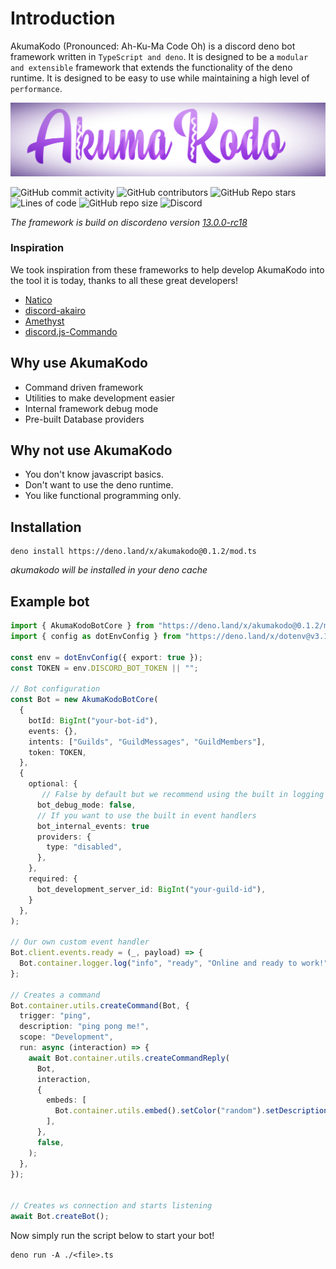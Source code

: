 # Introduction

AkumaKodo (Pronounced: Ah-Ku-Ma Code Oh) is a discord deno bot framework written
in `TypeScript and deno`. It is designed to be a `modular and extensible` framework that
extends the functionality of the deno runtime. It is designed to be easy to use while
maintaining a high level of `performance`.

![AkumaKodo logo](images/misc/AkumaKodoLogo.png)

![GitHub commit activity](https://img.shields.io/github/commit-activity/y/AkumaKodo/AkumaKodo?style=for-the-badge)
![GitHub contributors](https://img.shields.io/github/contributors/AkumaKodo/AkumaKodo?style=for-the-badge)
![GitHub Repo stars](https://img.shields.io/github/stars/AkumaKodo/AkumaKodo?style=for-the-badge)
![Lines of code](https://img.shields.io/tokei/lines/github/AkumaKodo/AkumaKodo?style=for-the-badge)
![GitHub repo size](https://img.shields.io/github/repo-size/AkumaKodo/AkumaKodo?style=for-the-badge)
![Discord](https://img.shields.io/discord/837830514130812970?style=for-the-badge)

_The framework is build on discordeno version [13.0.0-rc18](https://deno.land/x/discordeno@13.0.0-rc18)_

### Inspiration

We took inspiration from these frameworks to help develop AkumaKodo into the tool it is today, thanks to all these great developers!

- [Natico](https://github.com/naticoo)
- [discord-akairo](https://discord-akairo.github.io/#/)
- [Amethyst](https://github.com/AmethystFramework)
- [discord.js-Commando](https://github.com/discordjs/Commando)

## Why use AkumaKodo

- Command driven framework
- Utilities to make development easier
- Internal framework debug mode
- Pre-built Database providers

## Why not use AkumaKodo

- You don't know javascript basics.
- Don't want to use the deno runtime.
- You like functional programming only.

## Installation

```
deno install https://deno.land/x/akumakodo@0.1.2/mod.ts
```

_akumakodo will be installed in your deno cache_

## Example bot

```typescript
import { AkumaKodoBotCore } from "https://deno.land/x/akumakodo@0.1.2/mod.ts";
import { config as dotEnvConfig } from "https://deno.land/x/dotenv@v3.1.0/mod.ts";

const env = dotEnvConfig({ export: true });
const TOKEN = env.DISCORD_BOT_TOKEN || "";

// Bot configuration
const Bot = new AkumaKodoBotCore(
  {
    botId: BigInt("your-bot-id"),
    events: {},
    intents: ["Guilds", "GuildMessages", "GuildMembers"],
    token: TOKEN,
  },
  {
    optional: {
       // False by default but we recommend using the built in logging system
      bot_debug_mode: false,
      // If you want to use the built in event handlers
      bot_internal_events: true
      providers: {
        type: "disabled",
      },
    },
    required: {
      bot_development_server_id: BigInt("your-guild-id"),
    }
  },
);

// Our own custom event handler
Bot.client.events.ready = (_, payload) => {
  Bot.container.logger.log("info", "ready", "Online and ready to work!");
};

// Creates a command
Bot.container.utils.createCommand(Bot, {
  trigger: "ping",
  description: "ping pong me!",
  scope: "Development",
  run: async (interaction) => {
    await Bot.container.utils.createCommandReply(
      Bot,
      interaction,
      {
        embeds: [
          Bot.container.utils.embed().setColor("random").setDescription("pong!"),
        ],
      },
      false,
    );
  },
});


// Creates ws connection and starts listening
await Bot.createBot();
```

Now simply run the script below to start your bot!

```
deno run -A ./<file>.ts
```

